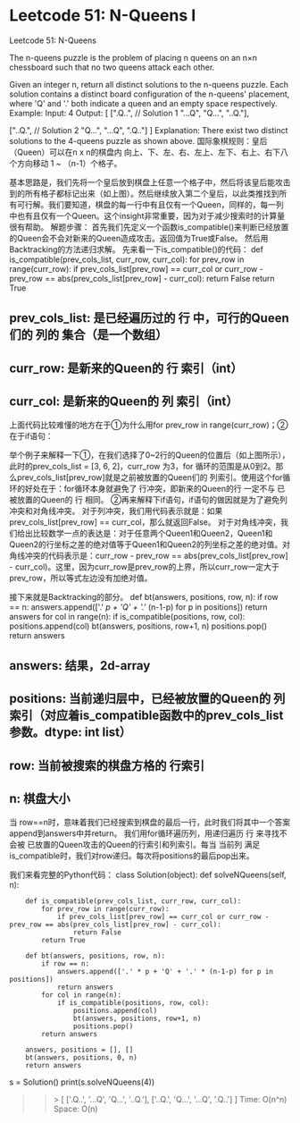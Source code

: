 # Leetcode 51: N-Queens I

Leetcode 51: N-Queens

The n-queens puzzle is the problem of placing n queens on an n×n chessboard such that no two queens attack each other.

Given an integer n, return all distinct solutions to the n-queens puzzle. Each solution contains a distinct board configuration of the n-queens' placement, where 'Q' and '.' both indicate a queen and an empty space respectively. Example: Input: 4 Output: \[ \[".Q..", // Solution 1 "...Q", "Q...", "..Q."\],

\["..Q.", // Solution 2 "Q...", "...Q", ".Q.."\] \] Explanation: There exist two distinct solutions to the 4-queens puzzle as shown above. 国际象棋规则：皇后（Queen）可以在n x n的棋盘内 向上、下、左、右、左上、左下、右上、右下八个方向移动 1 ~ （n-1）个格子。

基本思路是，我们先将一个皇后放到棋盘上任意一个格子中，然后将该皇后能攻击到的所有格子都标记出来（如上图）。然后继续放入第二个皇后，以此类推找到所有可行解。我们要知道，棋盘的每一行中有且仅有一个Queen，同样的，每一列中也有且仅有一个Queen。这个insight非常重要，因为对于减少搜索时的计算量很有帮助。 解题步骤： 首先我们先定义一个函数is\_compatible\(\)来判断已经放置的Queen会不会对新来的Queen造成攻击。返回值为True或False。 然后用Backtracking的方法递归求解。 先来看一下is\_compatible\(\)的代码： def is\_compatible\(prev\_cols\_list, curr\_row, curr\_col\): for prev\_row in range\(curr\_row\): if prev\_cols\_list\[prev\_row\] == curr\_col or curr\_row - prev\_row == abs\(prev\_cols\_list\[prev\_row\] - curr\_col\): return False return True

## prev\_cols\_list: 是已经遍历过的 行 中，可行的Queen们的 列的 集合（是一个数组）

## curr\_row: 是新来的Queen的 行 索引（int）

## curr\_col: 是新来的Queen的 列 索引（int）

上面代码比较难懂的地方在于①为什么用for prev\_row in range\(curr\_row\)；②在于if语句：

举个例子来解释一下①，在我们选择了0~2行的Queen的位置后（如上图所示），此时的prev\_cols\_list = \[3, 6, 2\]，curr\_row 为3，for 循环的范围是从0到2。那么prev\_cols\_list\[prev\_row\]就是之前被放置的Queen们的 列索引。使用这个for循环的好处在于：for循环本身就避免了 行冲突，即新来的Queen的行 一定不与 已被放置的Queen的 行 相同。 ②再来解释下if语句，if语句的做因就是为了避免列冲突和对角线冲突。 对于列冲突，我们用代码表示就是：如果prev\_cols\_list\[prev\_row\] == curr\_col，那么就返回False。 对于对角线冲突，我们给出比较数学一点的表达是：对于任意两个Queen1和Queen2，Queen1和Queen2的行坐标之差的绝对值等于Queen1和Queen2的列坐标之差的绝对值。对角线冲突的代码表示是：curr\_row - prev\_row == abs\(prev\_cols\_list\[prev\_row\] - curr\_col\)。这里，因为curr\_row是prev\_row的上界，所以curr\_row一定大于prev\_row，所以等式左边没有加绝对值。

接下来就是Backtracking的部分。 def bt\(answers, positions, row, n\): if row == n: answers.append\(\['.'  _p + 'Q' + '.'_  \(n-1-p\) for p in positions\]\) return answers for col in range\(n\): if is\_compatible\(positions, row, col\): positions.append\(col\) bt\(answers, positions, row+1, n\) positions.pop\(\) return answers

## answers: 结果，2d-array

## positions: 当前递归层中，已经被放置的Queen的 列索引（对应着is\_compatible函数中的prev\_cols\_list参数。dtype: int list）

## row: 当前被搜索的棋盘方格的 行索引

## n: 棋盘大小

当 row==n时，意味着我们已经搜索到棋盘的最后一行，此时我们将其中一个答案append到answers中并return。 我们用for循环遍历列，用递归遍历 行 来寻找不会被 已放置的Queen攻击的Queen的行索引和列索引。每当 当前列 满足 is\_compatible时，我们对row递归。每次将positions的最后pop出来。

我们来看完整的Python代码： class Solution\(object\): def solveNQueens\(self, n\):

```text
    def is_compatible(prev_cols_list, curr_row, curr_col):
        for prev_row in range(curr_row):
            if prev_cols_list[prev_row] == curr_col or curr_row - prev_row == abs(prev_cols_list[prev_row] - curr_col):
                return False
        return True

    def bt(answers, positions, row, n):
        if row == n:
            answers.append(['.' * p + 'Q' + '.' * (n-1-p) for p in positions])
            return answers
        for col in range(n):
            if is_compatible(positions, row, col):
                positions.append(col)
                bt(answers, positions, row+1, n)
                positions.pop()
        return answers

    answers, positions = [], []
    bt(answers, positions, 0, n)
    return answers
```

s = Solution\(\) print\(s.solveNQueens\(4\)\)

> > &gt; \[ \['.Q..', '...Q', 'Q...', '..Q.'\], \['..Q.', 'Q...', '...Q', '.Q..'\] \] Time: O\(n^n\) Space: O\(n\)


